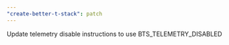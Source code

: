 ```yaml
---
"create-better-t-stack": patch
---
```


Update telemetry disable instructions to use BTS_TELEMETRY_DISABLED
